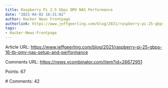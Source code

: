 ```yaml
---
title: Raspberry Pi 2.5 Gbps OMV NAS Performance
date: "2021-04-02 16:31:02"
author: Hacker News Frontpage
authorlink: https://www.jeffgeerling.com/blog/2021/raspberry-pi-25-gbps-16-tb-omv-nas-setup-and-performance
tags:
- Hacker-News-Frontpage
---
```


<p>Article URL: <a href="https://www.jeffgeerling.com/blog/2021/raspberry-pi-25-gbps-16-tb-omv-nas-setup-and-performance">https://www.jeffgeerling.com/blog/2021/raspberry-pi-25-gbps-16-tb-omv-nas-setup-and-performance</a></p>
<p>Comments URL: <a href="https://news.ycombinator.com/item?id=26672951">https://news.ycombinator.com/item?id=26672951</a></p>
<p>Points: 67</p>
<p># Comments: 42</p>
